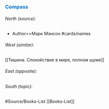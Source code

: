 




### <span style="color:#0070c0">Compass</span>
###### North (source):
- Author>>Марк Мэнсон         #cards/names 


###### West (similar):
[[Тишина. Спокойствие в мире, полном шуме]]


###### East (opposite):


###### South (topic):


#Source/Books-List [[Books-List]]